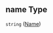 ## name Type

`string` ([Name](iea43_wra_data_model-properties-measurement-location-measurement-location-properties-name.md))
